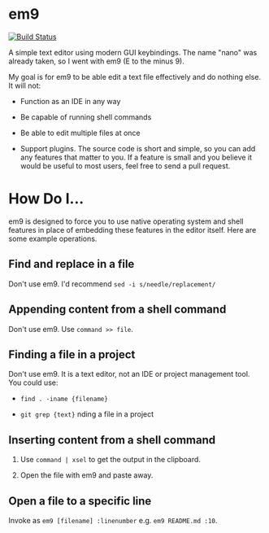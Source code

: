 # em9

[![Build Status](https://travis-ci.org/jncraton/em9.svg?branch=master)](https://travis-ci.org/jncraton/em9)

A simple text editor using modern GUI keybindings. The name "nano" was
already taken, so I went with em9 (E to the minus 9).

My goal is for em9 to be able edit a text file effectively and do nothing
else. It will not:

- Function as an IDE in any way

- Be capable of running shell commands

- Be able to edit multiple files at once

- Support plugins. The source code is short and simple, so you can add
any features that matter to you. If a feature is small and you believe it
would be useful to most users, feel free to send a pull request.

# How Do I...

em9 is designed to force you to use native operating system and shell
features in place of embedding these features in the editor itself. Here
are some example operations.

## Find and replace in a file

Don't use em9. I'd recommend `sed -i s/needle/replacement/`

## Appending content from a shell command

Don't use em9. Use `command >> file`.

## Finding a file in a project

Don't use em9. It is a text editor, not an IDE or project management
tool. You could use:

- `find . -iname {filename}`

- `git grep {text}` nding a file in a project

## Inserting content from a shell command

1. Use `command | xsel` to get the output in the clipboard.

2. Open the file with em9 and paste away.

## Open a file to a specific line

Invoke as `em9 [filename] :linenumber` e.g. `em9 README.md :10`.
